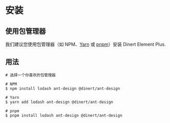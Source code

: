
# 安装
## 使用包管理器
我们建议您使用包管理器（如 NPM、[Yarn](https://classic.yarnpkg.com/lang/en/) 或 [pnpm](https://pnpm.io/)）安装 Dinert Element Plus.

## 用法
```shell
# 选择一个你喜欢的包管理器

# NPM
$ npm install lodash ant-design @dinert/ant-design

# Yarn
$ yarn add lodash ant-design @dinert/ant-design

# pnpm
$ pnpm install lodash ant-design @dinert/ant-design
```